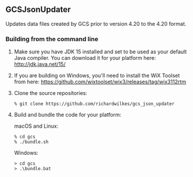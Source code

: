 ## GCSJsonUpdater

Updates data files created by GCS prior to version 4.20 to the 4.20 format.

### Building from the command line

1. Make sure you have JDK 15 installed and set to be used as your default Java compiler. You can
   download it for your platform here: http://jdk.java.net/15/

2. If you are building on Windows, you'll need to install the WiX Toolset from here:
   https://github.com/wixtoolset/wix3/releases/tag/wix3112rtm

3. Clone the source repositories:
   ```
   % git clone https://github.com/richardwilkes/gcs_json_updater
   ```

4. Build and bundle the code for your platform:

   macOS and Linux:
   ```
   % cd gcs
   % ./bundle.sh
   ```
   Windows:
   ```
   > cd gcs
   > .\bundle.bat
   ```
